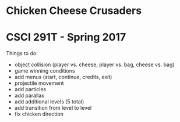 # Chicken Cheese Crusaders
# CSCI 291T - Spring 2017

Things to do:
- object collision (player vs. cheese, player vs. bag, cheese vs. bag)
- game winning conditions
- add menus (start, continue, credits, exit)
- projectile movement
- add particles
- add parallax
- add additional levels (5 total)
- add transition from level to level
- fix chicken direction
